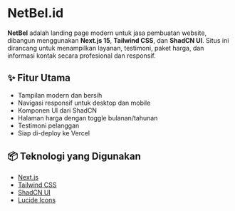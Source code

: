 # NetBel.id

**NetBel** adalah landing page modern untuk jasa pembuatan website, dibangun menggunakan **Next.js 15**, **Tailwind CSS**, dan **ShadCN UI**. Situs ini dirancang untuk menampilkan layanan, testimoni, paket harga, dan informasi kontak secara profesional dan responsif.

## ✨ Fitur Utama

- Tampilan modern dan bersih
- Navigasi responsif untuk desktop dan mobile
- Komponen UI dari ShadCN
- Halaman harga dengan toggle bulanan/tahunan
- Testimoni pelanggan
- Siap di-deploy ke Vercel

## 📦 Teknologi yang Digunakan

- [Next.js](https://nextjs.org/)
- [Tailwind CSS](https://tailwindcss.com/)
- [ShadCN UI](https://ui.shadcn.com/)
- [Lucide Icons](https://lucide.dev/)
